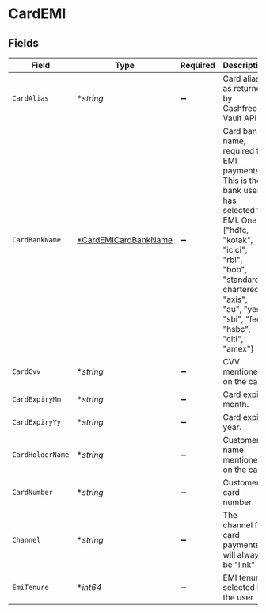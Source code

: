 # CardEMI


## Fields

| Field                                                                                                                                                                                                                  | Type                                                                                                                                                                                                                   | Required                                                                                                                                                                                                               | Description                                                                                                                                                                                                            |
| ---------------------------------------------------------------------------------------------------------------------------------------------------------------------------------------------------------------------- | ---------------------------------------------------------------------------------------------------------------------------------------------------------------------------------------------------------------------- | ---------------------------------------------------------------------------------------------------------------------------------------------------------------------------------------------------------------------- | ---------------------------------------------------------------------------------------------------------------------------------------------------------------------------------------------------------------------- |
| `CardAlias`                                                                                                                                                                                                            | **string*                                                                                                                                                                                                              | :heavy_minus_sign:                                                                                                                                                                                                     | Card alias as returned by Cashfree Vault API                                                                                                                                                                           |
| `CardBankName`                                                                                                                                                                                                         | [*CardEMICardBankName](../../models/shared/cardemicardbankname.md)                                                                                                                                                     | :heavy_minus_sign:                                                                                                                                                                                                     | Card bank name, required for EMI payments. This is the bank user has selected for EMI. One of ["hdfc, "kotak", "icici", "rbl", "bob", "standard chartered", "axis", "au", "yes", "sbi", "fed", "hsbc", "citi", "amex"] |
| `CardCvv`                                                                                                                                                                                                              | **string*                                                                                                                                                                                                              | :heavy_minus_sign:                                                                                                                                                                                                     | CVV mentioned on the card.                                                                                                                                                                                             |
| `CardExpiryMm`                                                                                                                                                                                                         | **string*                                                                                                                                                                                                              | :heavy_minus_sign:                                                                                                                                                                                                     | Card expiry month.                                                                                                                                                                                                     |
| `CardExpiryYy`                                                                                                                                                                                                         | **string*                                                                                                                                                                                                              | :heavy_minus_sign:                                                                                                                                                                                                     | Card expiry year.                                                                                                                                                                                                      |
| `CardHolderName`                                                                                                                                                                                                       | **string*                                                                                                                                                                                                              | :heavy_minus_sign:                                                                                                                                                                                                     | Customer name mentioned on the card.                                                                                                                                                                                   |
| `CardNumber`                                                                                                                                                                                                           | **string*                                                                                                                                                                                                              | :heavy_minus_sign:                                                                                                                                                                                                     | Customer card number.                                                                                                                                                                                                  |
| `Channel`                                                                                                                                                                                                              | **string*                                                                                                                                                                                                              | :heavy_minus_sign:                                                                                                                                                                                                     | The channel for card payments will always be "link"                                                                                                                                                                    |
| `EmiTenure`                                                                                                                                                                                                            | **int64*                                                                                                                                                                                                               | :heavy_minus_sign:                                                                                                                                                                                                     | EMI tenure selected by the user                                                                                                                                                                                        |